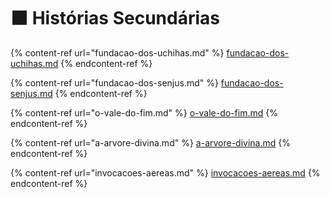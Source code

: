 # ⬛ Histórias Secundárias

{% content-ref url="fundacao-dos-uchihas.md" %}
[fundacao-dos-uchihas.md](fundacao-dos-uchihas.md)
{% endcontent-ref %}

{% content-ref url="fundacao-dos-senjus.md" %}
[fundacao-dos-senjus.md](fundacao-dos-senjus.md)
{% endcontent-ref %}

{% content-ref url="o-vale-do-fim.md" %}
[o-vale-do-fim.md](o-vale-do-fim.md)
{% endcontent-ref %}

{% content-ref url="a-arvore-divina.md" %}
[a-arvore-divina.md](a-arvore-divina.md)
{% endcontent-ref %}

{% content-ref url="invocacoes-aereas.md" %}
[invocacoes-aereas.md](invocacoes-aereas.md)
{% endcontent-ref %}
